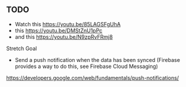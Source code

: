 ## TODO
* Watch this https://youtu.be/85LAGSFgUhA
* this https://youtu.be/DMStZnU1pPc
* and this https://youtu.be/N9zpRvFRmj8

Stretch Goal
- Send a push notification when the data has been synced (Firebase provides a way to do this, see Firebase Cloud Messaging)

https://developers.google.com/web/fundamentals/push-notifications/